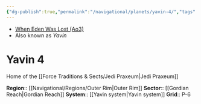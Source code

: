 ```yaml
---
{"dg-publish":true,"permalink":"/navigational/planets/yavin-4/","tags":["unfinished","outerrim","gordian","planet","map"]}
---
```


- [When Eden Was Lost (Ao3)](https://archiveofourown.org/works/19334440/chapters/45992584)
- Also known as *Yavin*
# Yavin 4

Home of the [[Force Traditions & Sects/Jedi Praxeum\|Jedi Praxeum]]

**Region**:: [[Navigational/Regions/Outer Rim\|Outer Rim]]
**Sector**:: [[Gordian Reach\|Gordian Reach]]
**System**:: [[Yavin system\|Yavin system]]
**Grid**:: P-6